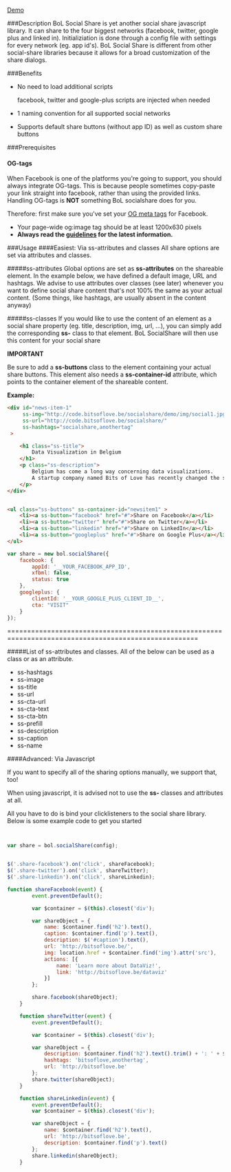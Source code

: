 [Demo](code.bitsoflove.be/socialshare/)




###Description
BoL Social Share is yet another social share javascript library. It can share to the four biggest networks (facebook, twitter, google plus and linked in). Initializiation is done through a config file with settings for every network (eg. app id's). BoL Social Share is different from other social-share libraries because it allows for a broad customization of the share dialogs.



###Benefits

- No need to load additional scripts

    facebook, twitter and google-plus scripts are injected when needed

- 1 naming convention for all supported social networks

- Supports default share buttons (without app ID) as well as custom share buttons


###Prerequisites
#### OG-tags
When Facebook is one of the platforms you're going to support, you should always integrate OG-tags.
This is because people sometimes copy-paste your link straight into facebook, rather than using the provided links. Handling OG-tags is **NOT** something BoL socialshare does for you.

Therefore: first make sure you've set your [OG meta tags](https://developers.facebook.com/docs/sharing/best-practices) for Facebook.
- Your page-wide og:image tag should be at least 1200x630 pixels
- **Always read the [guidelines](https://developers.facebook.com/docs/sharing/best-practices) for the latest information.**



###Usage
####Easiest: Via ss-attributes and classes
All share options are set via attributes and classes.

#####ss-attributes
Global options are set as **ss-attributes** on the shareable element.
In the example below, we have defined a default image, URL and hashtags. We advise to use attributes over classes (see later) whenever you want to define social share content that's not 100% the same as your actual content. (Some things, like hashtags, are usually absent in the content anyway)

#####ss-classes
If you would like to use the content of an element as a social share property (eg. title, description, img, url, ...), you can simply add the corresponding **ss-** class to that element. BoL SocialShare will then use this content for your social share

**IMPORTANT**

Be sure to add a **ss-buttons** class to the element containing your actual share buttons. This element also needs a **ss-container-id** attribute, which points to the container element of the shareable content.



**Example:**
```html
<div id="news-item-1"
     ss-img="http://code.bitsoflove.be/socialshare/demo/img/social1.jpg"
     ss-url="http://code.bitsoflove.be/socialshare/"
     ss-hashtags="socialshare,anothertag"
 >

    <h1 class="ss-title">
        Data Visualization in Belgium
    </h1>
    <p class="ss-description">
        Belgium has come a long way concerning data visualizations.
        A startup company named Bits of Love has recently changed the scene.
    </p>
</div>


<ul class="ss-buttons" ss-container-id="newsitem1" >
    <li><a ss-button="facebook" href="#">Share on Facebook</a></li>
    <li><a ss-button="twitter" href="#">Share on Twitter</a></li>
    <li><a ss-button="linkedin" href="#">Share on LinkedIn</a></li>
    <li><a ss-button="googleplus" href="#">Share on Google Plus</a></li>
</ul>

```


```javascript
var share = new bol.socialShare({
    facebook: {
        appId: '__YOUR_FACEBOOK_APP_ID',
        xfbml: false,
        status: true
    },
    googleplus: {
        clientId: '__YOUR_GOOGLE_PLUS_CLIENT_ID__',
        cta: "VISIT"
    }
});
```


======================================================================================================


#####List of ss-attributes and classes.
All of the below can be used as a class or as an attribute.

- ss-hashtags
- ss-image
- ss-title
- ss-url
- ss-cta-url
- ss-cta-text
- ss-cta-btn
- ss-prefill
- ss-description
- ss-caption
- ss-name




####Advanced: Via Javascript

If you want to specify all of the sharing options manually, we support that, too!

When using javascript, it is advised not to use the **ss-** classes and attributes at all.

All you have to do is bind your clicklisteners to the social share library.
Below is some example code to get you started
```javascript


var share = bol.socialShare(config);


$('.share-facebook').on('click', shareFacebook);
$('.share-twitter').on('click', shareTwitter);
$('.share-linkedin').on('click', shareLinkedin);

function shareFacebook(event) {
        event.preventDefault();

        var $container = $(this).closest('div');

        var shareObject = {
            name: $container.find('h2').text(),
            caption: $container.find('p').text(),
            description: $('#caption').text(),
            url: 'http://bitsoflove.be/',
            img: location.href + $container.find('img').attr('src'),
            actions: [{
                name: 'Learn more about DataViz!',
                link: 'http://bitsoflove.be/dataviz'
            }]
        };

        share.facebook(shareObject);
    }

    function shareTwitter(event) {
        event.preventDefault();

        var $container = $(this).closest('div');

        var shareObject = {
            description: $container.find('h2').text().trim() + ': ' + $container.find('p').text(),
            hashtags: 'bitsoflove,anothertag',
            url: 'http://bitsoflove.be'
        };
        share.twitter(shareObject);
    }

    function shareLinkedin(event) {
        event.preventDefault();
        var $container = $(this).closest('div');

        var shareObject = {
            name: $container.find('h2').text(),
            url: 'http://bitsoflove.be',
            description: $container.find('p').text()
        };
        share.linkedin(shareObject);
    }
```




<!--
Use images that are at least 1200 x 630 pixels for the best display on high resolution devices. At the minimum, you should use images that are 600 x 315 pixels to display link page posts with larger images.

###Options



###Facebook

Read the guidelines for up-to-date information!

og:image should be at least 1200x630 px
-->
